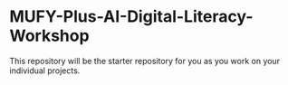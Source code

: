 # MUFY-Plus-AI-Digital-Literacy-Workshop
This repository will be the starter repository for you as you work on your individual projects.
